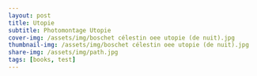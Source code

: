 ```yaml
---
layout: post
title: Utopie
subtitle: Photomontage Utopie
cover-img: /assets/img/boschet célestin oee utopie (de nuit).jpg
thumbnail-img: /assets/img/boschet célestin oee utopie (de nuit).jpg
share-img: /assets/img/path.jpg
tags: [books, test]
---
```

